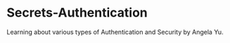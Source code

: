 # Secrets-Authentication
 Learning about various types of Authentication and Security by Angela Yu.
